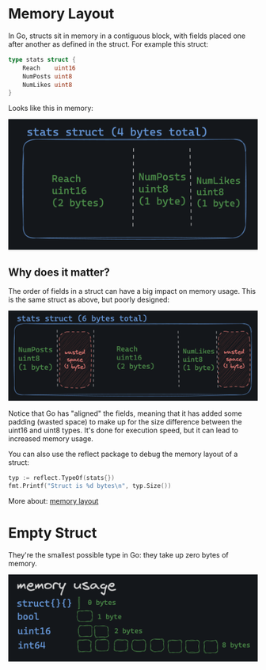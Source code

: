 # Memory Layout

In Go, structs sit in memory in a contiguous block, with fields placed one after another as defined in the struct. For example this struct:

```go
type stats struct {
	Reach    uint16
	NumPosts uint8
	NumLikes uint8
}
```

Looks like this in memory:

![alt text](stats-struct.png)

## Why does it matter?

The order of fields in a struct can have a big impact on memory usage. This is the same struct as above, but poorly designed:

![alt text](stats-struct-poorly-designed.png)

Notice that Go has "aligned" the fields, meaning that it has added some padding (wasted space) to make up for the size difference between the uint16 and uint8 types. It's done for execution speed, but it can lead to increased memory usage.

You can also use the reflect package to debug the memory layout of a struct:

```go
typ := reflect.TypeOf(stats{})
fmt.Printf("Struct is %d bytes\n", typ.Size())
```

More about: [memory layout](https://go101.org/article/memory-layout.html)

# Empty Struct

They're the smallest possible type in Go: they take up zero bytes of memory.

![alt text](empty-struct.png)
